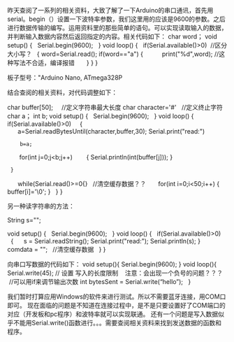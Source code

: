 
昨天查阅了一系列的相关资料，大致了解了一下Arduino的串口通讯，首先用serial。begin（）设置一下波特率参数，我们这里用的应该是9600的参数。之后进行数据传输的编写。运用资料里的那些简单的语句。可以实现读取输入的数据，并判断输入数据内容然后返回指定的内容。相关代码如下：
char word；
void setup()
{
    Serial.begin(9600);  
}
void loop()
{
    if(Serial.available()>0)  //区分大小写？
    {
        word=Serial.read();
        if(word=="a")
        {
            print("%d",word);  //这种写法不合适，编译报错
        }
    }
}


板子型号："Arduino Nano, ATmega328P

结合查阅的相关资料，对代码调整如下：

char buffer[50];      //定义字符串最大长度
char character='#'    //定义终止字符
char a；
int b;
void setup()
{
    Serial.begin(9600);  
}
void loop()
{
    if(Serial.available()>0)  
    {
        
        a=Serial.readBytesUntil(character,buffer,30);
        Serial.print("read:")
        
        b=a;
        for(int j=0;j<b;j++)
        {
           Serial.println(int(buffer[j]));
        }
        
     }
       while(Serial.read()>=0{}   //清空缓存数据？？
       for(int i=0;i<50;i++)
       {
          buffer[i]='\0';
       }
    }
}


另一种读字符串的方法：

String s="";

void setup()
{
    Serial.begin(9600);  
}
void loop()
{
    if(Serial.available()>0)  
    {
      s = Serial.readString();
      Serial.print("read:");
      Serial.println(s);
    }
    comdata = "";    //清空缓存数据
    }
}


向串口写数据的代码如下：
void setup(){ 
Serial.begin(9600); 
}
void loop(){ 
  Serial.write(45); // 设置 写入的长度限制    注意：会出现一个负号的问题？？？
  //可以用if来调节输出次数
  int bytesSent = Serial.write(“hello”);  
}



我们暂时打算应用Windows的软件来进行测试。所以不需要蓝牙连接，用COM口即可。
现在面临的问题是不知道在连接过程中，是不是只要设置好了COM端口的对应（开发板和pc程序）和波特率就可以实现联通。
还有一个问题是写入数据似乎不能用Serial.write()函数进行。。。需要查阅相关资料来找到发送数据的函数和程序。

